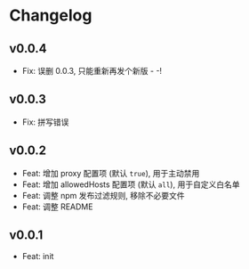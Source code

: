 # Changelog

## v0.0.4

- Fix: 误删 0.0.3, 只能重新再发个新版 - -!

## v0.0.3

- Fix: 拼写错误

## v0.0.2

- Feat: 增加 proxy 配置项 (默认 `true`), 用于主动禁用
- Feat: 增加 allowedHosts 配置项 (默认 `all`), 用于自定义白名单
- Feat: 调整 npm 发布过滤规则, 移除不必要文件
- Feat: 调整 README

## v0.0.1

- Feat: init
